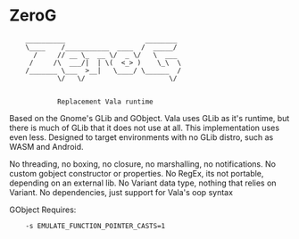 # ZeroG


        __________                    ________ 
        \____    /___________  ____  /  _____/ 
          /     // __ \_  __ \/  _ \/   \  ___ 
         /     /\  ___/|  | \(  <_> )    \_\  \
        /_______ \___  >__|   \____/ \______  /
                \/   \/                     \/ 


                Replacement Vala runtime


Based on the Gnome's GLib and GObject. Vala uses GLib as it's runtime, but there is much of GLib that it does not use at all. This implementation uses even less. Designed to target environments with no GLib distro, such as WASM and Android.

No threading, no boxing, no closure, no marshalling, no notifications.
No custom gobject constructor or properties.
No RegEx, its not portable, depending on an external lib.
No Variant data type, nothing that relies on Variant.
No dependencies, just support for Vala's oop syntax 

GObject Requires:

        -s EMULATE_FUNCTION_POINTER_CASTS=1
        
